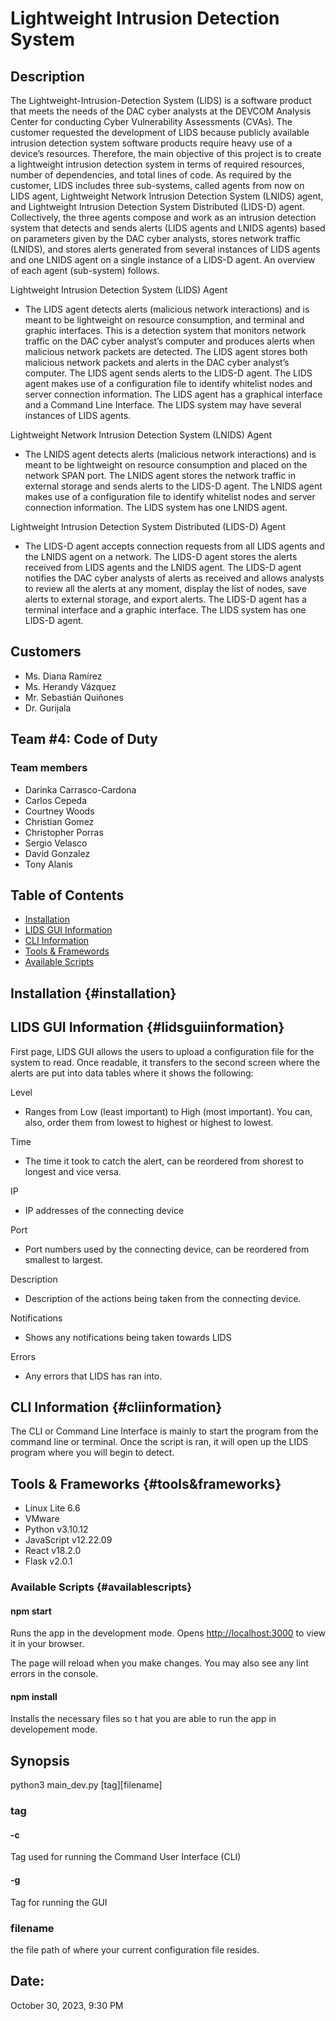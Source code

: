 # Lightweight Intrusion Detection System

## Description

The Lightweight-Intrusion-Detection System (LIDS) is a software product that meets the needs of the DAC cyber analysts at the DEVCOM Analysis Center for conducting Cyber Vulnerability Assessments (CVAs). The customer requested the development of LIDS because publicly available intrusion detection system software products require heavy use of a device’s resources. Therefore, the main objective of this project is to create a lightweight intrusion detection system in terms of required resources, number of dependencies, and total lines of code. As required by the customer, LIDS includes three sub-systems, called agents from now on LIDS agent,
Lightweight Network Intrusion Detection System (LNIDS) agent, and Lightweight Intrusion Detection System Distributed (LIDS-D) agent. Collectively, the three agents compose and work as an intrusion detection system that detects and sends alerts (LIDS agents and LNIDS agents) based on parameters given by the DAC cyber analysts, stores network traffic (LNIDS), and stores alerts generated from several instances of LIDS agents and one LNIDS agent on a single instance of a LIDS-D agent. An overview of each agent (sub-system) follows.

Lightweight Intrusion Detection System (LIDS) Agent

* The LIDS agent detects alerts (malicious network interactions) and is meant to be lightweight on resource consumption, and terminal and graphic interfaces. This is a detection system that monitors network traffic on the DAC cyber analyst’s computer and produces alerts when malicious network packets are detected. The LIDS agent stores both malicious network packets and alerts in the DAC cyber analyst’s computer. The LIDS agent sends alerts to the LIDS-D agent. The LIDS agent makes use of a configuration file to identify whitelist nodes and server connection information. The LIDS agent has a graphical interface and a Command Line Interface. The LIDS system may have several instances of LIDS agents.

Lightweight Network Intrusion Detection System (LNIDS) Agent

* The LNIDS agent detects alerts (malicious network interactions) and is meant to be lightweight on resource consumption and placed on the network SPAN port. The LNIDS agent stores the network traffic in external storage and sends alerts to the LIDS-D agent. The LNIDS agent makes use of a configuration file to identify whitelist nodes and server connection information. The LIDS system has one LNIDS agent.

Lightweight Intrusion Detection System Distributed (LIDS-D) Agent

* The LIDS-D agent accepts connection requests from all LIDS agents and the LNIDS agent on a network. The LIDS-D agent stores the alerts received from LIDS agents and the LNIDS agent. The LIDS-D agent notifies the DAC cyber analysts of alerts as received and allows analysts to review all the alerts at any moment, display the list of nodes, save alerts to external storage, and export alerts. The LIDS-D agent has a terminal interface and a graphic interface. The LIDS system has one LIDS-D agent.

## Customers

* Ms. Diana Ramírez 
* Ms. Herandy Vázquez
* Mr. Sebastián Quiñones 
* Dr. Gurijala

## Team #4: Code of Duty

### Team members

* Darinka Carrasco-Cardona
* Carlos Cepeda 
* Courtney Woods 
* Christian Gomez 
* Christopher Porras 
* Sergio Velasco 
* David Gonzalez 
* Tony Alanis

## Table of Contents
- [Installation](#installation)
- [LIDS GUI Information](#lidsguiinformation)
- [CLI Information](#cliinformation)
- [Tools & Framewords](#tools&frameworks)
- [Available Scripts](#availablescripts)

## Installation {#installation}

## LIDS GUI Information {#lidsguiinformation}

First page, LIDS GUI allows the users to upload a configuration file for the system to read.  Once readable, it transfers to the second screen where the alerts are put into data tables where it shows the following:

Level

* Ranges from Low (least important) to High (most important). You can, also, order them from lowest to highest or highest to lowest.

Time

* The time it took to catch the alert, can be reordered from shorest to longest and vice versa.

IP

* IP addresses of the connecting device

Port

* Port numbers used by the connecting device, can be reordered from smallest to largest.

Description

* Description of the actions being taken from the connecting device.

Notifications

* Shows any notifications being taken towards LIDS

Errors

* Any errors that LIDS has ran into.

## CLI Information {#cliinformation}

The CLI or Command Line Interface is mainly to start the program from the command line or terminal. Once the script is ran, it will open up the LIDS program where you will begin to detect.

## Tools & Frameworks {#tools&frameworks}
* Linux Lite 6.6
* VMware 
* Python v3.10.12
* JavaScript v12.22.09
* React v18.2.0
* Flask v2.0.1

### Available Scripts {#availablescripts}

#### npm start

Runs the app in the development mode.
Opens [http://localhost:3000](http://localhost:3000) to view it in your browser.

The page will reload when you make changes.
You may also see any lint errors in the console.

#### npm install

Installs the necessary files so t hat you are able to run the app in developement mode.

## Synopsis

python3 main_dev.py [tag][filename]

### **tag** 

#### **-c**

Tag used for running the Command User Interface (CLI)

#### **-g**

Tag for running the GUI

### filename

the file path of where your current configuration file resides. 

## Date:

October 30, 2023,  9:30 PM


